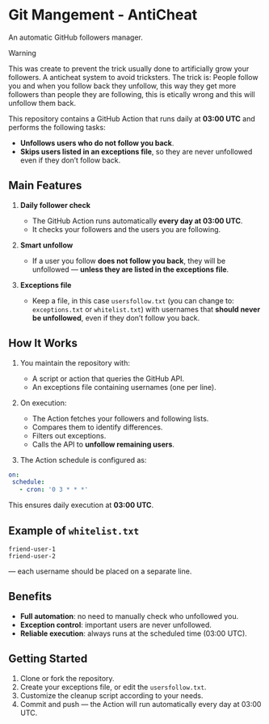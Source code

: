 # Git Mangement - AntiCheat

An automatic GitHub followers manager.

> [!WARNING] 
> This was create to prevent the trick usually done to artificially grow your followers. A anticheat system to avoid tricksters.
> The trick is: People follow you and when you follow back they unfollow, this way they get more followers than people they are following, this is etically wrong and this will unfollow them back. 

This repository contains a GitHub Action that runs daily at **03:00 UTC** and performs the following tasks:

- **Unfollows users who do not follow you back**.  
- **Skips users listed in an exceptions file**, so they are never unfollowed even if they don’t follow back.

## Main Features

1. **Daily follower check**
   - The GitHub Action runs automatically **every day at 03:00 UTC**.
   - It checks your followers and the users you are following.

2. **Smart unfollow**
   - If a user you follow **does not follow you back**, they will be unfollowed — **unless they are listed in the exceptions file**.

3. **Exceptions file**
   - Keep a file, in this case `usersfollow.txt` (you can change to: `exceptions.txt` or `whitelist.txt`) with usernames that **should never be unfollowed**, even if they don’t follow you back.

## How It Works

1. You maintain the repository with:
   - A script or action that queries the GitHub API.
   - An exceptions file containing usernames (one per line).

2. On execution:
   - The Action fetches your followers and following lists.
   - Compares them to identify differences.
   - Filters out exceptions.
   - Calls the API to **unfollow remaining users**.

3. The Action schedule is configured as:

```yaml
on:
 schedule:
   - cron: '0 3 * * *'
```

This ensures daily execution at **03:00 UTC**.

## Example of `whitelist.txt`

```
friend-user-1
friend-user-2
```

— each username should be placed on a separate line.

## Benefits

- **Full automation**: no need to manually check who unfollowed you.  
- **Exception control**: important users are never unfollowed.  
- **Reliable execution**: always runs at the scheduled time (03:00 UTC).  

## Getting Started

1. Clone or fork the repository.  
2. Create your exceptions file, or edit the `usersfollow.txt`.  
3. Customize the cleanup script according to your needs.  
5. Commit and push — the Action will run automatically every day at 03:00 UTC.  
